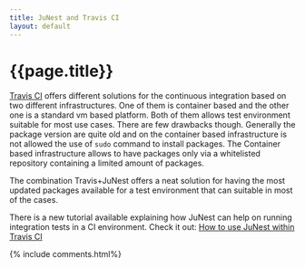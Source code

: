 ```yaml
---
title: JuNest and Travis CI
layout: default
---
```


{{page.title}}
==============

[Travis CI](https://travis-ci.org/) offers different solutions for the continuous
integration based on two different infrastructures. One of them is container based
and the other one is a standard vm based platform.
Both of them allows test environment suitable for most use cases.
There are few drawbacks though.
Generally the package version are quite old and on the container
based infrastructure is not allowed the use of `sudo` command to install packages.
The Container based infrastructure allows to have packages only
via a whitelisted repository containing a limited amount of packages.
<!--more-->

The combination Travis+JuNest offers a neat solution for having the most updated packages
available for a test environment that can suitable in most of the cases.

There is a new tutorial available explaining how JuNest can help on
running integration tests in a CI environment.
Check it out:
[How to use JuNest within Travis CI](https://github.com/fsquillace/junest/wiki/How-to-use-JuNest-within-Travis-CI)

{% include comments.html%}
